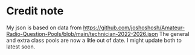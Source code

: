 # Credit note

My json is based on data from https://github.com/joshoshosh/Amateur-Radio-Question-Pools/blob/main/technician-2022-2026.json
The general and extra class pools are now a litle out of date. I might update both to latest soon. 